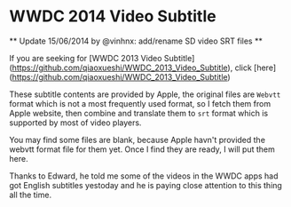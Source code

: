 WWDC 2014 Video Subtitle
========================

** Update 15/06/2014 by @vinhnx: add/rename SD video SRT files **

If you are seeking for [WWDC 2013 Video Subtitle]
(https://github.com/qiaoxueshi/WWDC_2013_Video_Subtitle), click [here]
(https://github.com/qiaoxueshi/WWDC_2013_Video_Subtitle)

These subtitle contents are provided by Apple, the original files are `Webvtt` format which is not a most frequently used format, so I fetch them from Apple website, then combine and translate them to `srt` format which is supported by most of video players.

You may find some files are blank, because Apple havn't provided the webvtt format file for them yet. Once I find they are ready, I will put them here.

Thanks to Edward, he told me some of the videos in the WWDC apps had got English subtitles yestoday and he is paying close attention to this thing all the time.
 
